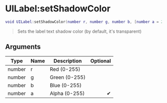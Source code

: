 # UILabel:setShadowColor

```lua
void UILabel:setShadowColor(number r, number g, number b, [number a = 255])
```

> Sets the label text shadow color (by default, it's transparent)

## Arguments

| Type   | Name | Description   | Optional |
| ------ | ---- | ------------- | -------: |
| number | r    | Red (0-255)   |          |
| number | g    | Green (0-255) |          |
| number | b    | Blue (0-255)  |          |
| number | a    | Alpha (0-255) |        ✔ |

